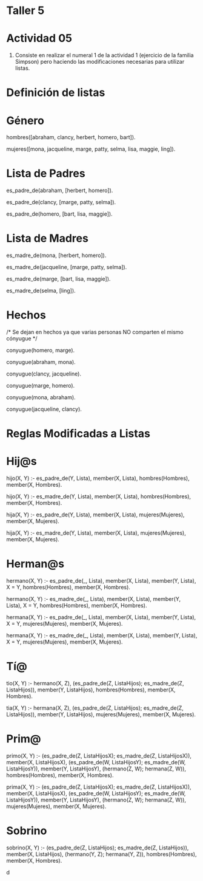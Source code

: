 # Taller 5

# Actividad 05

1. Consiste en realizar el numeral 1 de la actividad 1 (ejercicio de la familia Simpson) pero haciendo las modificaciones necesarias para utilizar listas.

# Definición de listas

# Género

hombres([abraham, clancy, herbert, homero, bart]).

mujeres([mona, jacqueline, marge, patty, selma, lisa, maggie, ling]).

# Lista de Padres

es_padre_de(abraham, [herbert, homero]).

es_padre_de(clancy, [marge, patty, selma]).

es_padre_de(homero, [bart, lisa, maggie]).

# Lista de Madres

es_madre_de(mona, [herbert, homero]).

es_madre_de(jacqueline, [marge, patty, selma]).

es_madre_de(marge, [bart, lisa, maggie]).

es_madre_de(selma, [ling]).

# Hechos

/* Se dejan en hechos ya que varias personas NO comparten el mismo cónyugue */

conyugue(homero, marge).

conyugue(abraham, mona).

conyugue(clancy, jacqueline).

conyugue(marge, homero).

conyugue(mona, abraham).

conyugue(jacqueline, clancy).

# Reglas Modificadas a Listas

# Hij@s

hijo(X, Y) :- es_padre_de(Y, Lista), member(X, Lista), hombres(Hombres), member(X, Hombres).

hijo(X, Y) :- es_madre_de(Y, Lista), member(X, Lista), hombres(Hombres), member(X, Hombres).

hija(X, Y) :- es_padre_de(Y, Lista), member(X, Lista), mujeres(Mujeres), member(X, Mujeres).

hija(X, Y) :- es_madre_de(Y, Lista), member(X, Lista), mujeres(Mujeres), member(X, Mujeres).

# Herman@s

hermano(X, Y) :- es_padre_de(_, Lista), member(X, Lista), member(Y, Lista), X \= Y, hombres(Hombres), member(X, Hombres).

hermano(X, Y) :- es_madre_de(_, Lista), member(X, Lista), member(Y, Lista), X \= Y, hombres(Hombres), member(X, Hombres).

hermana(X, Y) :- es_padre_de(_, Lista), member(X, Lista), member(Y, Lista), X \= Y, mujeres(Mujeres), member(X, Mujeres).

hermana(X, Y) :- es_madre_de(_, Lista), member(X, Lista), member(Y, Lista), X \= Y, mujeres(Mujeres), member(X, Mujeres).

# Tí@

tio(X, Y) :- hermano(X, Z), (es_padre_de(Z, ListaHijos); es_madre_de(Z, ListaHijos)), member(Y, ListaHijos), hombres(Hombres), member(X, Hombres).

tia(X, Y) :- hermana(X, Z), (es_padre_de(Z, ListaHijos); es_madre_de(Z, ListaHijos)), member(Y, ListaHijos), mujeres(Mujeres), member(X, Mujeres).

# Prim@
primo(X, Y) :- (es_padre_de(Z, ListaHijosX); es_madre_de(Z, ListaHijosX)), member(X, ListaHijosX), (es_padre_de(W, ListaHijosY);
es_madre_de(W, ListaHijosY)),  member(Y, ListaHijosY), (hermano(Z, W); hermana(Z, W)), hombres(Hombres), member(X, Hombres).

prima(X, Y) :- (es_padre_de(Z, ListaHijosX); es_madre_de(Z, ListaHijosX)), member(X, ListaHijosX), (es_padre_de(W, ListaHijosY);
es_madre_de(W, ListaHijosY)), member(Y, ListaHijosY), (hermano(Z, W); hermana(Z, W)), mujeres(Mujeres), member(X, Mujeres).

# Sobrino
sobrino(X, Y) :- (es_padre_de(Z, ListaHijos); es_madre_de(Z, ListaHijos)), member(X, ListaHijos), (hermano(Y, Z); hermana(Y, Z)), hombres(Hombres), member(X, Hombres).

d
